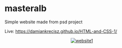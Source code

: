 
# masteralb 

Simple website made from psd project

 Live: https://damiankrecisz.github.io/HTML-and-CSS-1/
 
<div align="center"><a href="https://ibb.co/9WwYF3g"><img src="https://i.ibb.co/JHxkfFt/website1.png" alt="website1" border="0"></a>
</div>

